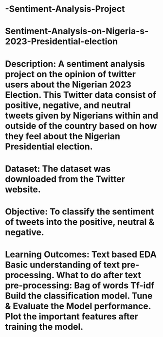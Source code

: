 # -Sentiment-Analysis-Project
# Sentiment-Analysis-on-Nigeria-s-2023-Presidential-election
# Description: A sentiment analysis project on the opinion of twitter users about the Nigerian 2023 Election. This Twitter data consist of positive, negative, and neutral tweets given by Nigerians within and outside of the country based on how they feel about the Nigerian Presidential election. 

# Dataset: The dataset was downloaded from the Twitter website. 

# Objective: To classify the sentiment of tweets into the positive, neutral & negative. 

# Learning Outcomes: Text based EDA Basic understanding of text pre-processing. What to do after text pre-processing: Bag of words Tf-idf Build the classification model. Tune & Evaluate the Model performance. Plot the important features after training the model.

